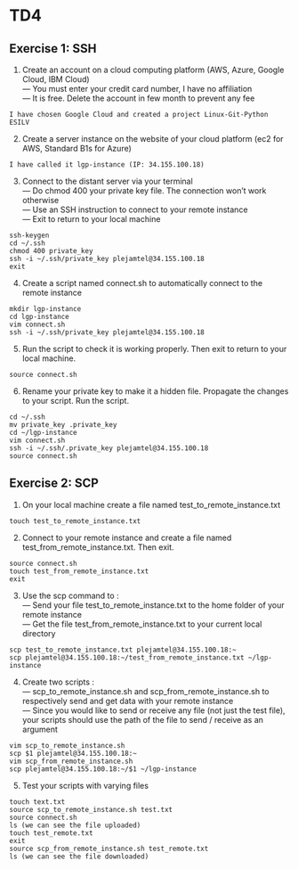 # TD4
## Exercise 1: SSH
1. Create an account on a cloud computing platform (AWS, Azure, Google Cloud, IBM Cloud)<br>
— You must enter your credit card number, I have no affiliation<br>
— It is free. Delete the account in few month to prevent any fee
```
I have chosen Google Cloud and created a project Linux-Git-Python ESILV
```
2. Create a server instance on the website of your cloud platform (ec2 for AWS, Standard B1s for Azure)
```
I have called it lgp-instance (IP: 34.155.100.18)
```
3. Connect to the distant server via your terminal<br>
— Do chmod 400 your private key file. The connection won’t work otherwise<br>
— Use an SSH instruction to connect to your remote instance<br>
— Exit to return to your local machine
```
ssh-keygen
cd ~/.ssh
chmod 400 private_key
ssh -i ~/.ssh/private_key plejamtel@34.155.100.18
exit
```
4. Create a script named connect.sh to automatically connect to the remote instance
```
mkdir lgp-instance
cd lgp-instance
vim connect.sh
ssh -i ~/.ssh/private_key plejamtel@34.155.100.18
```
5. Run the script to check it is working properly. Then exit to return to your local machine.
```
source connect.sh
```
6. Rename your private key to make it a hidden file. Propagate the changes to your script. Run the script.
```
cd ~/.ssh
mv private_key .private_key
cd ~/lgp-instance
vim connect.sh
ssh -i ~/.ssh/.private_key plejamtel@34.155.100.18
source connect.sh
```

## Exercise 2: SCP
1. On your local machine create a file named test_to_remote_instance.txt
```
touch test_to_remote_instance.txt
```
2. Connect to your remote instance and create a file named test_from_remote_instance.txt. Then exit.
```
source connect.sh
touch test_from_remote_instance.txt
exit
```
3. Use the scp command to :<br>
— Send your file test_to_remote_instance.txt to the home folder of your remote instance<br>
— Get the file test_from_remote_instance.txt to your current local directory
```
scp test_to_remote_instance.txt plejamtel@34.155.100.18:~
scp plejamtel@34.155.100.18:~/test_from_remote_instance.txt ~/lgp-instance
```
4. Create two scripts :<br>
— scp_to_remote_instance.sh and scp_from_remote_instance.sh to respectively send and get data with your remote instance<br>
— Since you would like to send or receive any file (not just the test file), your scripts should use the path of the file to send / receive as an argument
```
vim scp_to_remote_instance.sh
scp $1 plejamtel@34.155.100.18:~
vim scp_from_remote_instance.sh
scp plejamtel@34.155.100.18:~/$1 ~/lgp-instance
```
5. Test your scripts with varying files
```
touch text.txt
source scp_to_remote_instance.sh test.txt
source connect.sh
ls (we can see the file uploaded)
touch test_remote.txt
exit
source scp_from_remote_instance.sh test_remote.txt
ls (we can see the file downloaded)
```
